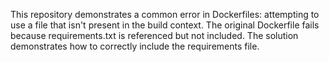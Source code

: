 This repository demonstrates a common error in Dockerfiles: attempting to use a file that isn't present in the build context. The original Dockerfile fails because requirements.txt is referenced but not included. The solution demonstrates how to correctly include the requirements file.